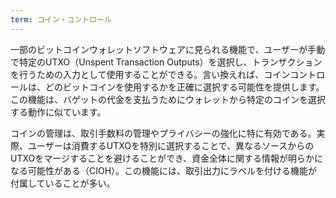 ```yaml
---
term: コイン・コントロール
---
```

一部のビットコインウォレットソフトウェアに見られる機能で、ユーザーが手動で特定のUTXO（Unspent Transaction Outputs）を選択し、トランザクションを行うための入力として使用することができる。言い換えれば、コインコントロールは、どのビットコインを使用するかを正確に選択する可能性を提供します。この機能は、バゲットの代金を支払うためにウォレットから特定のコインを選択する動作に似ています。

コインの管理は、取引手数料の管理やプライバシーの強化に特に有効である。実際、ユーザーは消費するUTXOを特別に選択することで、異なるソースからのUTXOをマージすることを避けることができ、資金全体に関する情報が明らかになる可能性がある（CIOH）。この機能には、取引出力にラベルを付ける機能が付属していることが多い。